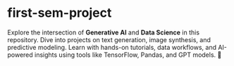 # first-sem-project
Explore the intersection of **Generative AI** and **Data Science** in this repository. Dive into projects on text generation, image synthesis, and predictive modeling. Learn with hands-on tutorials, data workflows, and AI-powered insights using tools like TensorFlow, Pandas, and GPT models. 🚀
